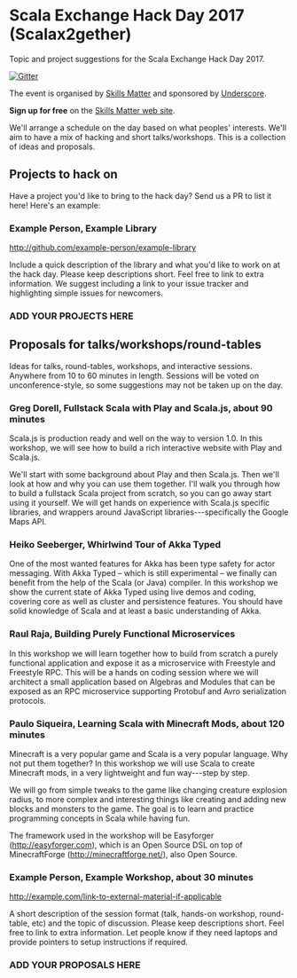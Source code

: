 # Scala Exchange Hack Day 2017 (Scalax2gether)

Topic and project suggestions for the Scala Exchange Hack Day 2017.

[![Gitter](https://badges.gitter.im/scalax2gether-2017/Lobby.svg)][link-gitter]

The event is organised by [Skills Matter][link-skillsmatter] 
and sponsored by [Underscore][link-underscore].

**Sign up for free** on the [Skills Matter web site][link-signup].

We'll arrange a schedule on the day based on what peoples' interests.
We'll aim to have a mix of hacking and short talks/workshops.
This is a collection of ideas and proposals.

## Projects to hack on

Have a project you'd like to bring to the hack day?
Send us a PR to list it here! Here's an example:

### Example Person, Example Library

http://github.com/example-person/example-library

Include a quick description of the library
and what you'd like to work on at the hack day.
Please keep descriptions short.
Feel free to link to extra information.
We suggest including a link to your issue tracker
and highlighting simple issues for newcomers.

### ADD YOUR PROJECTS HERE

## Proposals for talks/workshops/round-tables

Ideas for talks, round-tables, workshops, and interactive sessions.
Anywhere from 10 to 60 minutes in length.
Sessions will be voted on unconference-style,
so some suggestions may not be taken up on the day.

### Greg Dorell, Fullstack Scala with Play and Scala.js, about 90 minutes

Scala.js is production ready and well on the way to version 1.0.
In this workshop, we will see how to build
a rich interactive website with Play and Scala.js.

We'll start with some background about Play and then Scala.js.
Then we'll look at how and why you can use them together.
I'll walk you through how to build
a fullstack Scala project from scratch,
so you can go away start using it yourself.
We will get hands on experience with Scala.js specific libraries,
and wrappers around JavaScript libraries---specifically
the Google Maps API.

### Heiko Seeberger, Whirlwind Tour of Akka Typed

One of the most wanted features for Akka
has been type safety for actor messaging.
With Akka Typed – which is still experimental – we finally can benefit
from the help of the Scala (or Java) compiler.
In this workshop we show the current state of Akka Typed
using live demos and coding,
covering core as well as cluster and persistence features.
You should have solid knowledge of Scala
and at least a basic understanding of Akka.

### Raul Raja, Building Purely Functional Microservices

In this workshop we will learn together how to build from scratch
a purely functional application and expose it as a microservice
with Freestyle and Freestyle RPC.
This will be a hands on coding session where we will architect
a small application based on Algebras and Modules
that can be exposed as an RPC microservice
supporting Protobuf and Avro serialization protocols.

### Paulo Siqueira, Learning Scala with Minecraft Mods, about 120 minutes

Minecraft is a very popular game and
Scala is a very popular language.
Why not put them together?
In this workshop we will use Scala to create Minecraft mods,
in a very lightweight and fun way---step by step.

We will go from simple tweaks to
the game like changing creature explosion radius,
to more complex and interesting things like
creating and adding new blocks and monsters to the game.
The goal is to learn and practice programming concepts
 in Scala while having fun.

The framework used in the workshop
will be Easyforger (http://easyforger.com),
which is an Open Source DSL
on top of MinecraftForge (http://minecraftforge.net/),
also Open Source.

### Example Person, Example Workshop, about 30 minutes

http://example.com/link-to-external-material-if-applicable

A short description of the session format
(talk, hands-on workshop, round-table, etc)
and the topic of discussion.
Please keep descriptions short.
Feel free to link to extra information.
Let people know if they need laptops and
provide pointers to setup instructions if required.

### ADD YOUR PROPOSALS HERE

[link-gitter]: https://gitter.im/scalax2gether-2017/Lobby?utm_source=badge&utm_medium=badge&utm_campaign=pr-badge
[link-skillsmatter]: https://skillsmatter.com
[link-underscore]: http://underscore.io
[link-signup]: https://skillsmatter.com/conferences/9776-scalax2gether-community-day
